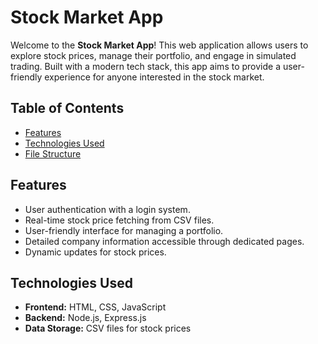 # Stock Market App

Welcome to the **Stock Market App**! This web application allows users to explore stock prices, manage their portfolio, and engage in simulated trading. Built with a modern tech stack, this app aims to provide a user-friendly experience for anyone interested in the stock market.

## Table of Contents

- [Features](#features)
- [Technologies Used](#technologies-used)
- [File Structure](#file-structure)

## Features

- User authentication with a login system.
- Real-time stock price fetching from CSV files.
- User-friendly interface for managing a portfolio.
- Detailed company information accessible through dedicated pages.
- Dynamic updates for stock prices.

## Technologies Used

- **Frontend:** HTML, CSS, JavaScript
- **Backend:** Node.js, Express.js
- **Data Storage:** CSV files for stock prices
